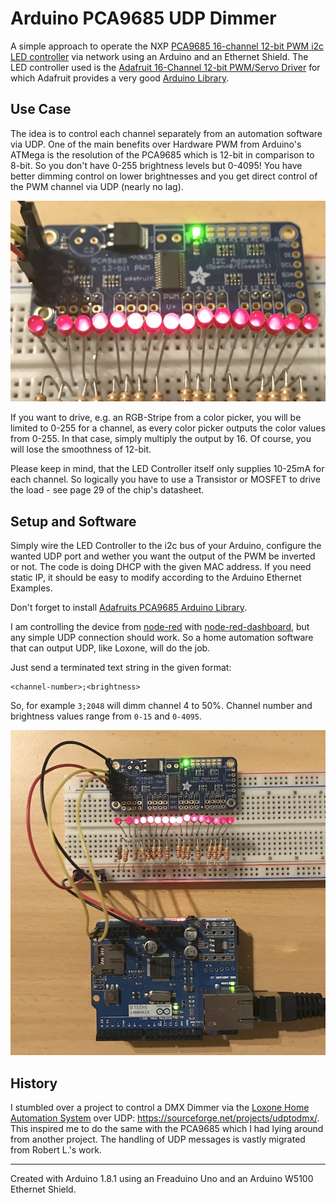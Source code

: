# Arduino PCA9685 UDP Dimmer

A simple approach to operate the NXP [PCA9685 16-channel 12-bit PWM i2c LED controller](https://cdn-shop.adafruit.com/datasheets/PCA9685.pdf) via network using an Arduino and an Ethernet Shield. The LED controller used is the [Adafruit 16-Channel 12-bit PWM/Servo Driver](https://www.adafruit.com/product/815) for which Adafruit provides a very good [Arduino Library](https://github.com/adafruit/Adafruit-PWM-Servo-Driver-Library).

## Use Case
The idea is to control each channel separately from an automation software via UDP. One of the main benefits over Hardware PWM from Arduino's ATMega is the resolution of the PCA9685 which is 12-bit in comparison to 8-bit. So you don't have 0-255 brightness levels but 0-4095! You have better dimming control on lower brightnesses and you get direct control of the PWM channel via UDP (nearly no lag).

![PCA9685 12-bit LEDs](adafruit-pca9685-leds.jpg)

If you want to drive, e.g. an RGB-Stripe from a color picker, you will be limited to 0-255 for a channel, as every color picker outputs the color values from 0-255. In that case, simply multiply the output by 16. Of course, you will lose the smoothness of 12-bit. 

Please keep in mind, that the LED Controller itself only supplies 10-25mA for each channel. So logically you have to use a Transistor or MOSFET to drive the load - see page 29 of the chip's datasheet.

## Setup and Software
Simply wire the LED Controller to the i2c bus of your Arduino, configure the wanted UDP port and wether you want the output of the PWM be inverted or not. The code is doing DHCP with the given MAC address. If you need static IP, it should be easy to modify according to the Arduino Ethernet Examples.

Don't forget to install [Adafruits PCA9685 Arduino Library](https://github.com/adafruit/Adafruit-PWM-Servo-Driver-Library).

I am controlling the device from [node-red](https://nodered.org/) with [node-red-dashboard](https://github.com/node-red/node-red-dashboard), but any simple UDP connection should work. So a home automation software that can output UDP, like Loxone, will do the job. 

Just send a terminated text string in the given format: 

    <channel-number>;<brightness>

So, for example `3;2048` will dimm channel 4 to 50%. Channel number and brightness values range from `0-15` and `0-4095`.

![Arduino Setup and Wiring](arduino-pca9685-setup.jpg)

## History
I stumbled over a project to control a DMX Dimmer via the [Loxone Home Automation System](https://www.loxone.com/) over UDP: https://sourceforge.net/projects/udptodmx/. 
This inspired me to do the same with the PCA9685 which I had lying around from another project. The handling of UDP messages is vastly migrated from Robert L.'s work.

---

Created with Arduino 1.8.1 using an Freaduino Uno and an Arduino W5100 Ethernet Shield.



